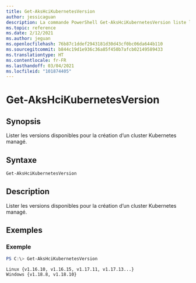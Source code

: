 ```yaml
---
title: Get-AksHciKubernetesVersion
author: jessicaguan
description: La commande PowerShell Get-AksHciKubernetesVersion liste les versions disponibles pour la création d’un cluster Kubernetes managé.
ms.topic: reference
ms.date: 2/12/2021
ms.author: jeguan
ms.openlocfilehash: 76b87c1ddef2943181d30d43cf0bc06da644b110
ms.sourcegitcommit: b844c19d1e936c36a85f450b7afcb02149589433
ms.translationtype: HT
ms.contentlocale: fr-FR
ms.lasthandoff: 03/04/2021
ms.locfileid: "101874405"
---
```

# <a name="get-akshcikubernetesversion"></a>Get-AksHciKubernetesVersion

## <a name="synopsis"></a>Synopsis
Lister les versions disponibles pour la création d’un cluster Kubernetes managé.

## <a name="syntax"></a>Syntaxe

```powershell
Get-AksHciKubernetesVersion
```

## <a name="description"></a>Description
Lister les versions disponibles pour la création d’un cluster Kubernetes managé.

## <a name="examples"></a>Exemples

### <a name="example"></a>Exemple 
```powershell
PS C:\> Get-AksHciKubernetesVersion
```

```Output
Linux {v1.16.10, v1.16.15, v1.17.11, v1.17.13...}
Windows {v1.18.8, v1.18.10}
```
